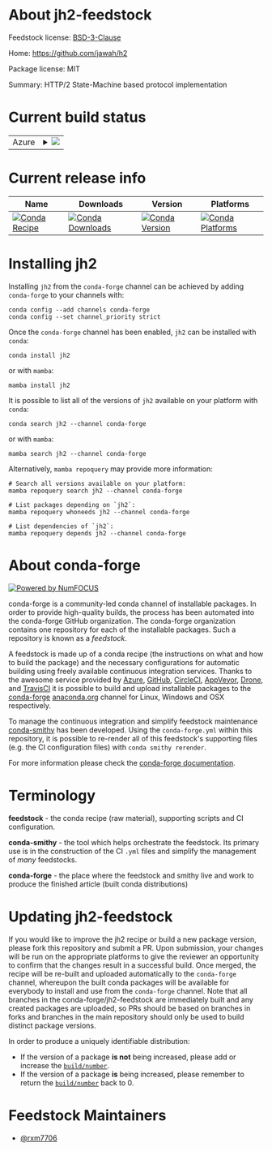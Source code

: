 About jh2-feedstock
===================

Feedstock license: [BSD-3-Clause](https://github.com/conda-forge/jh2-feedstock/blob/main/LICENSE.txt)

Home: https://github.com/jawah/h2

Package license: MIT

Summary: HTTP/2 State-Machine based protocol implementation

Current build status
====================


<table>
    
  <tr>
    <td>Azure</td>
    <td>
      <details>
        <summary>
          <a href="https://dev.azure.com/conda-forge/feedstock-builds/_build/latest?definitionId=23558&branchName=main">
            <img src="https://dev.azure.com/conda-forge/feedstock-builds/_apis/build/status/jh2-feedstock?branchName=main">
          </a>
        </summary>
        <table>
          <thead><tr><th>Variant</th><th>Status</th></tr></thead>
          <tbody><tr>
              <td>linux_64_python3.10.____cpython</td>
              <td>
                <a href="https://dev.azure.com/conda-forge/feedstock-builds/_build/latest?definitionId=23558&branchName=main">
                  <img src="https://dev.azure.com/conda-forge/feedstock-builds/_apis/build/status/jh2-feedstock?branchName=main&jobName=linux&configuration=linux%20linux_64_python3.10.____cpython" alt="variant">
                </a>
              </td>
            </tr><tr>
              <td>linux_64_python3.11.____cpython</td>
              <td>
                <a href="https://dev.azure.com/conda-forge/feedstock-builds/_build/latest?definitionId=23558&branchName=main">
                  <img src="https://dev.azure.com/conda-forge/feedstock-builds/_apis/build/status/jh2-feedstock?branchName=main&jobName=linux&configuration=linux%20linux_64_python3.11.____cpython" alt="variant">
                </a>
              </td>
            </tr><tr>
              <td>linux_64_python3.12.____cpython</td>
              <td>
                <a href="https://dev.azure.com/conda-forge/feedstock-builds/_build/latest?definitionId=23558&branchName=main">
                  <img src="https://dev.azure.com/conda-forge/feedstock-builds/_apis/build/status/jh2-feedstock?branchName=main&jobName=linux&configuration=linux%20linux_64_python3.12.____cpython" alt="variant">
                </a>
              </td>
            </tr><tr>
              <td>linux_64_python3.13.____cp313</td>
              <td>
                <a href="https://dev.azure.com/conda-forge/feedstock-builds/_build/latest?definitionId=23558&branchName=main">
                  <img src="https://dev.azure.com/conda-forge/feedstock-builds/_apis/build/status/jh2-feedstock?branchName=main&jobName=linux&configuration=linux%20linux_64_python3.13.____cp313" alt="variant">
                </a>
              </td>
            </tr><tr>
              <td>linux_64_python3.14.____cp314</td>
              <td>
                <a href="https://dev.azure.com/conda-forge/feedstock-builds/_build/latest?definitionId=23558&branchName=main">
                  <img src="https://dev.azure.com/conda-forge/feedstock-builds/_apis/build/status/jh2-feedstock?branchName=main&jobName=linux&configuration=linux%20linux_64_python3.14.____cp314" alt="variant">
                </a>
              </td>
            </tr><tr>
              <td>osx_64_python3.10.____cpython</td>
              <td>
                <a href="https://dev.azure.com/conda-forge/feedstock-builds/_build/latest?definitionId=23558&branchName=main">
                  <img src="https://dev.azure.com/conda-forge/feedstock-builds/_apis/build/status/jh2-feedstock?branchName=main&jobName=osx&configuration=osx%20osx_64_python3.10.____cpython" alt="variant">
                </a>
              </td>
            </tr><tr>
              <td>osx_64_python3.11.____cpython</td>
              <td>
                <a href="https://dev.azure.com/conda-forge/feedstock-builds/_build/latest?definitionId=23558&branchName=main">
                  <img src="https://dev.azure.com/conda-forge/feedstock-builds/_apis/build/status/jh2-feedstock?branchName=main&jobName=osx&configuration=osx%20osx_64_python3.11.____cpython" alt="variant">
                </a>
              </td>
            </tr><tr>
              <td>osx_64_python3.12.____cpython</td>
              <td>
                <a href="https://dev.azure.com/conda-forge/feedstock-builds/_build/latest?definitionId=23558&branchName=main">
                  <img src="https://dev.azure.com/conda-forge/feedstock-builds/_apis/build/status/jh2-feedstock?branchName=main&jobName=osx&configuration=osx%20osx_64_python3.12.____cpython" alt="variant">
                </a>
              </td>
            </tr><tr>
              <td>osx_64_python3.13.____cp313</td>
              <td>
                <a href="https://dev.azure.com/conda-forge/feedstock-builds/_build/latest?definitionId=23558&branchName=main">
                  <img src="https://dev.azure.com/conda-forge/feedstock-builds/_apis/build/status/jh2-feedstock?branchName=main&jobName=osx&configuration=osx%20osx_64_python3.13.____cp313" alt="variant">
                </a>
              </td>
            </tr><tr>
              <td>osx_64_python3.14.____cp314</td>
              <td>
                <a href="https://dev.azure.com/conda-forge/feedstock-builds/_build/latest?definitionId=23558&branchName=main">
                  <img src="https://dev.azure.com/conda-forge/feedstock-builds/_apis/build/status/jh2-feedstock?branchName=main&jobName=osx&configuration=osx%20osx_64_python3.14.____cp314" alt="variant">
                </a>
              </td>
            </tr><tr>
              <td>win_64_python3.10.____cpython</td>
              <td>
                <a href="https://dev.azure.com/conda-forge/feedstock-builds/_build/latest?definitionId=23558&branchName=main">
                  <img src="https://dev.azure.com/conda-forge/feedstock-builds/_apis/build/status/jh2-feedstock?branchName=main&jobName=win&configuration=win%20win_64_python3.10.____cpython" alt="variant">
                </a>
              </td>
            </tr><tr>
              <td>win_64_python3.11.____cpython</td>
              <td>
                <a href="https://dev.azure.com/conda-forge/feedstock-builds/_build/latest?definitionId=23558&branchName=main">
                  <img src="https://dev.azure.com/conda-forge/feedstock-builds/_apis/build/status/jh2-feedstock?branchName=main&jobName=win&configuration=win%20win_64_python3.11.____cpython" alt="variant">
                </a>
              </td>
            </tr><tr>
              <td>win_64_python3.12.____cpython</td>
              <td>
                <a href="https://dev.azure.com/conda-forge/feedstock-builds/_build/latest?definitionId=23558&branchName=main">
                  <img src="https://dev.azure.com/conda-forge/feedstock-builds/_apis/build/status/jh2-feedstock?branchName=main&jobName=win&configuration=win%20win_64_python3.12.____cpython" alt="variant">
                </a>
              </td>
            </tr><tr>
              <td>win_64_python3.13.____cp313</td>
              <td>
                <a href="https://dev.azure.com/conda-forge/feedstock-builds/_build/latest?definitionId=23558&branchName=main">
                  <img src="https://dev.azure.com/conda-forge/feedstock-builds/_apis/build/status/jh2-feedstock?branchName=main&jobName=win&configuration=win%20win_64_python3.13.____cp313" alt="variant">
                </a>
              </td>
            </tr><tr>
              <td>win_64_python3.14.____cp314</td>
              <td>
                <a href="https://dev.azure.com/conda-forge/feedstock-builds/_build/latest?definitionId=23558&branchName=main">
                  <img src="https://dev.azure.com/conda-forge/feedstock-builds/_apis/build/status/jh2-feedstock?branchName=main&jobName=win&configuration=win%20win_64_python3.14.____cp314" alt="variant">
                </a>
              </td>
            </tr>
          </tbody>
        </table>
      </details>
    </td>
  </tr>
</table>

Current release info
====================

| Name | Downloads | Version | Platforms |
| --- | --- | --- | --- |
| [![Conda Recipe](https://img.shields.io/badge/recipe-jh2-green.svg)](https://anaconda.org/conda-forge/jh2) | [![Conda Downloads](https://img.shields.io/conda/dn/conda-forge/jh2.svg)](https://anaconda.org/conda-forge/jh2) | [![Conda Version](https://img.shields.io/conda/vn/conda-forge/jh2.svg)](https://anaconda.org/conda-forge/jh2) | [![Conda Platforms](https://img.shields.io/conda/pn/conda-forge/jh2.svg)](https://anaconda.org/conda-forge/jh2) |

Installing jh2
==============

Installing `jh2` from the `conda-forge` channel can be achieved by adding `conda-forge` to your channels with:

```
conda config --add channels conda-forge
conda config --set channel_priority strict
```

Once the `conda-forge` channel has been enabled, `jh2` can be installed with `conda`:

```
conda install jh2
```

or with `mamba`:

```
mamba install jh2
```

It is possible to list all of the versions of `jh2` available on your platform with `conda`:

```
conda search jh2 --channel conda-forge
```

or with `mamba`:

```
mamba search jh2 --channel conda-forge
```

Alternatively, `mamba repoquery` may provide more information:

```
# Search all versions available on your platform:
mamba repoquery search jh2 --channel conda-forge

# List packages depending on `jh2`:
mamba repoquery whoneeds jh2 --channel conda-forge

# List dependencies of `jh2`:
mamba repoquery depends jh2 --channel conda-forge
```


About conda-forge
=================

[![Powered by
NumFOCUS](https://img.shields.io/badge/powered%20by-NumFOCUS-orange.svg?style=flat&colorA=E1523D&colorB=007D8A)](https://numfocus.org)

conda-forge is a community-led conda channel of installable packages.
In order to provide high-quality builds, the process has been automated into the
conda-forge GitHub organization. The conda-forge organization contains one repository
for each of the installable packages. Such a repository is known as a *feedstock*.

A feedstock is made up of a conda recipe (the instructions on what and how to build
the package) and the necessary configurations for automatic building using freely
available continuous integration services. Thanks to the awesome service provided by
[Azure](https://azure.microsoft.com/en-us/services/devops/), [GitHub](https://github.com/),
[CircleCI](https://circleci.com/), [AppVeyor](https://www.appveyor.com/),
[Drone](https://cloud.drone.io/welcome), and [TravisCI](https://travis-ci.com/)
it is possible to build and upload installable packages to the
[conda-forge](https://anaconda.org/conda-forge) [anaconda.org](https://anaconda.org/)
channel for Linux, Windows and OSX respectively.

To manage the continuous integration and simplify feedstock maintenance
[conda-smithy](https://github.com/conda-forge/conda-smithy) has been developed.
Using the ``conda-forge.yml`` within this repository, it is possible to re-render all of
this feedstock's supporting files (e.g. the CI configuration files) with ``conda smithy rerender``.

For more information please check the [conda-forge documentation](https://conda-forge.org/docs/).

Terminology
===========

**feedstock** - the conda recipe (raw material), supporting scripts and CI configuration.

**conda-smithy** - the tool which helps orchestrate the feedstock.
                   Its primary use is in the construction of the CI ``.yml`` files
                   and simplify the management of *many* feedstocks.

**conda-forge** - the place where the feedstock and smithy live and work to
                  produce the finished article (built conda distributions)


Updating jh2-feedstock
======================

If you would like to improve the jh2 recipe or build a new
package version, please fork this repository and submit a PR. Upon submission,
your changes will be run on the appropriate platforms to give the reviewer an
opportunity to confirm that the changes result in a successful build. Once
merged, the recipe will be re-built and uploaded automatically to the
`conda-forge` channel, whereupon the built conda packages will be available for
everybody to install and use from the `conda-forge` channel.
Note that all branches in the conda-forge/jh2-feedstock are
immediately built and any created packages are uploaded, so PRs should be based
on branches in forks and branches in the main repository should only be used to
build distinct package versions.

In order to produce a uniquely identifiable distribution:
 * If the version of a package **is not** being increased, please add or increase
   the [``build/number``](https://docs.conda.io/projects/conda-build/en/latest/resources/define-metadata.html#build-number-and-string).
 * If the version of a package **is** being increased, please remember to return
   the [``build/number``](https://docs.conda.io/projects/conda-build/en/latest/resources/define-metadata.html#build-number-and-string)
   back to 0.

Feedstock Maintainers
=====================

* [@rxm7706](https://github.com/rxm7706/)

